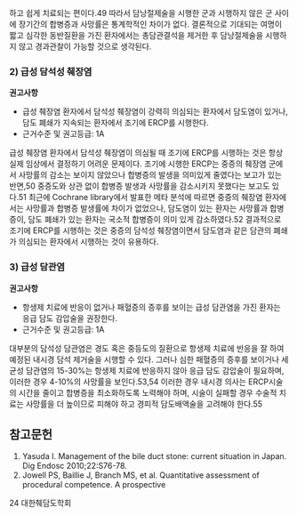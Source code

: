 하고 쉽게 치료되는 편이다.49 따라서 담낭절제술을 시행한 군과 시행하지 않은 군 사이에 장기간의 합병증과 사망률은 통계학적인 차이가 없다. 결론적으로 기대되는 여명이 짧고 심각한 동반질환을 가진 환자에서는 총담관결석을 제거한 후 담낭절제술을 시행하지 않고 경과관찰이 가능할 것으로 생각된다.

### 2) 급성 담석성 췌장염

**권고사항**
- 급성 췌장염 환자에서 담석성 췌장염이 강력히 의심되는 환자에서 담도염이 있거나, 담도 폐쇄가 지속되는 환자에서 조기에 ERCP를 시행한다.
- 근거수준 및 권고등급: 1A

급성 췌장염 환자에서 담석성 췌장염이 의심될 때 조기에 ERCP를 시행하는 것은 항상 실제 임상에서 결정하기 어려운 문제이다. 조기에 시행한 ERCP는 중증의 췌장염 군에서 사망률의 감소는 보이지 않았으나 합병증의 발생을 의미있게 줄였다는 보고가 있는 반면,50 중증도와 상관 없이 합병증 발생과 사망률을 감소시키지 못했다는 보고도 있다.51 최근에 Cochrane library에서 발표한 메타 분석에 따르면 중증의 췌장염 환자에서는 사망률과 합병증 발생률에 차이가 없었으나, 담도염이 있는 환자는 사망률과 합병증이, 담도 폐쇄가 있는 환자는 국소적 합병증이 의미 있게 감소하였다.52 결과적으로 조기에 ERCP를 시행하는 것은 중증의 담석성 췌장염이면서 담도염과 같은 담관의 폐쇄가 의심되는 환자에서 시행하는 것이 유용하다.

### 3) 급성 담관염

**권고사항**
- 항생제 치료에 반응이 없거나 패혈증의 증후를 보이는 급성 담관염을 가진 환자는 응급 담도 감압술을 권장한다.
- 근거수준 및 권고등급: 1A

대부분의 담석성 담관염은 경도 혹은 중등도의 질환으로 항생제 치료에 반응을 잘 하여 예정된 내시경 담석 제거술을 시행할 수 있다. 그러나 심한 패혈증의 증후를 보이거나 세균성 담관염의 15-30%는 항생제 치료에 반응하지 않아 응급 담도 감압술이 필요하며, 이러한 경우 4-10%의 사망률을 보인다.53,54 이러한 경우 내시경 의사는 ERCP시술의 시간을 줄이고 합병증을 최소화하도록 노력해야 하며, 시술이 실패할 경우 수술적 치료는 사망률을 더 높이므로 피해야 하고 경피적 담도배액술을 고려해야 한다.55

## 참고문헌

1. Yasuda I. Management of the bile duct stone: current situation in Japan. Dig Endosc 2010;22:S76-78.
2. Jowell PS, Baillie J, Branch MS, et al. Quantitative assessment of procedural competence. A prospective

<PAGE>24 대한췌담도학회